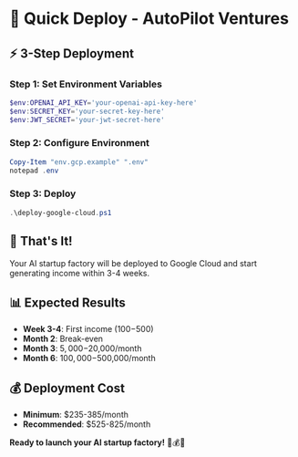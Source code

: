 # 🚀 Quick Deploy - AutoPilot Ventures

## ⚡ **3-Step Deployment**

### **Step 1: Set Environment Variables**
```powershell
$env:OPENAI_API_KEY='your-openai-api-key-here'
$env:SECRET_KEY='your-secret-key-here'
$env:JWT_SECRET='your-jwt-secret-here'
```

### **Step 2: Configure Environment**
```powershell
Copy-Item "env.gcp.example" ".env"
notepad .env
```

### **Step 3: Deploy**
```powershell
.\deploy-google-cloud.ps1
```

## 🎯 **That's It!**

Your AI startup factory will be deployed to Google Cloud and start generating income within 3-4 weeks.

## 📊 **Expected Results**
- **Week 3-4**: First income ($100-$500)
- **Month 2**: Break-even
- **Month 3**: $5,000-$20,000/month
- **Month 6**: $100,000-$500,000/month

## 💰 **Deployment Cost**
- **Minimum**: $235-385/month
- **Recommended**: $525-825/month

**Ready to launch your AI startup factory!** 🚀💰🧠 